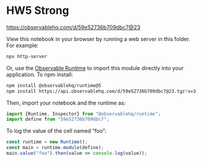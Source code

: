 # HW5   Strong

https://observablehq.com/d/59e52736b709dbc7@23

View this notebook in your browser by running a web server in this folder. For
example:

~~~sh
npx http-server
~~~

Or, use the [Observable Runtime](https://github.com/observablehq/runtime) to
import this module directly into your application. To npm install:

~~~sh
npm install @observablehq/runtime@5
npm install https://api.observablehq.com/d/59e52736b709dbc7@23.tgz?v=3
~~~

Then, import your notebook and the runtime as:

~~~js
import {Runtime, Inspector} from "@observablehq/runtime";
import define from "59e52736b709dbc7";
~~~

To log the value of the cell named “foo”:

~~~js
const runtime = new Runtime();
const main = runtime.module(define);
main.value("foo").then(value => console.log(value));
~~~
